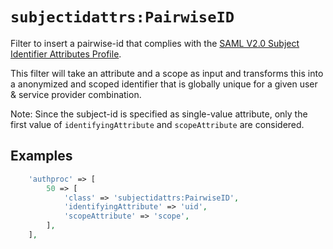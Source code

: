 `subjectidattrs:PairwiseID`
===================

Filter to insert a pairwise-id that complies with the
[SAML V2.0 Subject Identifier Attributes Profile][specification].

[specification]: http://docs.oasis-open.org/security/saml-subject-id-attr/v1.0/saml-subject-id-attr-v1.0.pdf

This filter will take an attribute and a scope as input and transforms this
into a anonymized and scoped identifier that is globally unique for a given
user & service provider combination.

Note:
Since the subject-id is specified as single-value attribute, only the first
value of `identifyingAttribute` and `scopeAttribute` are considered.

Examples
--------

```php
    'authproc' => [
        50 => [
            'class' => 'subjectidattrs:PairwiseID',
            'identifyingAttribute' => 'uid',
            'scopeAttribute' => 'scope',
        ],
    ],
```
